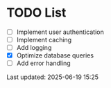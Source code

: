 # TODO List

- [ ] Implement user authentication
- [ ] Implement caching
- [ ] Add logging
- [x] Optimize database queries
- [ ] Add error handling

Last updated: 2025-06-19 15:25
